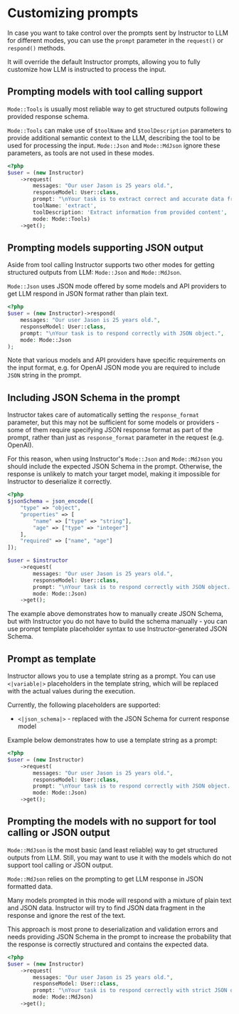 # Customizing prompts

In case you want to take control over the prompts sent by Instructor
to LLM for different modes, you can use the `prompt` parameter in the
`request()` or `respond()` methods.

It will override the default Instructor prompts, allowing you to fully
customize how LLM is instructed to process the input.


## Prompting models with tool calling support

`Mode::Tools` is usually most reliable way to get structured outputs following
provided response schema.

`Mode::Tools` can make use of `$toolName` and `$toolDescription` parameters
to provide additional semantic context to the LLM, describing the tool to be used
for processing the input. `Mode::Json` and `Mode::MdJson` ignore these parameters,
as tools are not used in these modes.

```php
<?php
$user = (new Instructor)
    ->request(
        messages: "Our user Jason is 25 years old.",
        responseModel: User::class,
        prompt: "\nYour task is to extract correct and accurate data from the messages using provided tools.\n",
        toolName: 'extract',
        toolDescription: 'Extract information from provided content',
        mode: Mode::Tools)
    ->get();
```


## Prompting models supporting JSON output

Aside from tool calling Instructor supports two other modes for getting structured
outputs from LLM: `Mode::Json` and `Mode::MdJson`.

`Mode::Json` uses JSON mode offered by some models and API providers to get LLM
respond in JSON format rather than plain text.

```php
<?php
$user = (new Instructor)->respond(
    messages: "Our user Jason is 25 years old.",
    responseModel: User::class,
    prompt: "\nYour task is to respond correctly with JSON object.",
    mode: Mode::Json
);
```
Note that various models and API providers have specific requirements
on the input format, e.g. for OpenAI JSON mode you are required to include
`JSON` string in the prompt.


## Including JSON Schema in the prompt

Instructor takes care of automatically setting the `response_format`
parameter, but this may not be sufficient for some models or providers -
some of them require specifying JSON response format as part of the
prompt, rather than just as `response_format` parameter in the request
(e.g. OpenAI).

For this reason, when using Instructor's `Mode::Json` and `Mode::MdJson`
you should include the expected JSON Schema in the prompt. Otherwise, the
response is unlikely to match your target model, making it impossible for
Instructor to deserialize it correctly.

```php
<?php
$jsonSchema = json_encode([
    "type" => "object",
    "properties" => [
        "name" => ["type" => "string"],
        "age" => ["type" => "integer"]
    ],
    "required" => ["name", "age"]
]);

$user = $instructor
    ->request(
        messages: "Our user Jason is 25 years old.",
        responseModel: User::class,
        prompt: "\nYour task is to respond correctly with JSON object. Response must follow JSONSchema: $jsonSchema\n",
        mode: Mode::Json)
    ->get();
```

The example above demonstrates how to manually create JSON Schema, but
with Instructor you do not have to build the schema manually - you can use prompt
template placeholder syntax to use Instructor-generated JSON Schema.


## Prompt as template

Instructor allows you to use a template string as a prompt. You can use
`<|variable|>` placeholders in the template string, which will be replaced
with the actual values during the execution.

Currently, the following placeholders are supported:
 - `<|json_schema|>` - replaced with the JSON Schema for current response model

Example below demonstrates how to use a template string as a prompt:

```php
<?php
$user = (new Instructor)
    ->request(
        messages: "Our user Jason is 25 years old.",
        responseModel: User::class,
        prompt: "\nYour task is to respond correctly with JSON object. Response must follow JSONSchema:\n<|json_schema|>\n",
        mode: Mode::Json)
    ->get();
```


## Prompting the models with no support for tool calling or JSON output

`Mode::MdJson` is the most basic (and least reliable) way to get structured
outputs from LLM. Still, you may want to use it with the models which do not
support tool calling or JSON output.

`Mode::MdJson` relies on the prompting to get LLM response in JSON formatted data.

Many models prompted in this mode will respond with a mixture of plain text and JSON
data. Instructor will try to find JSON data fragment in the response and ignore
the rest of the text.

This approach is most prone to deserialization and validation errors and needs
providing JSON Schema in the prompt to increase the probability that the response
is correctly structured and contains the expected data.

```php
<?php
$user = (new Instructor)
    ->request(
        messages: "Our user Jason is 25 years old.",
        responseModel: User::class,
        prompt: "\nYour task is to respond correctly with strict JSON object containing extracted data within a ```json {} ``` codeblock. Object must validate against this JSONSchema:\n{json_schema}\n",
        mode: Mode::MdJson)
    ->get();
```

